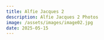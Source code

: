 ```yaml
---
title: Alfie Jacques 2
description: Alfie Jacques 2 Photos
image: /assets/images/image02.jpg
date: 2025-05-15
---
```


